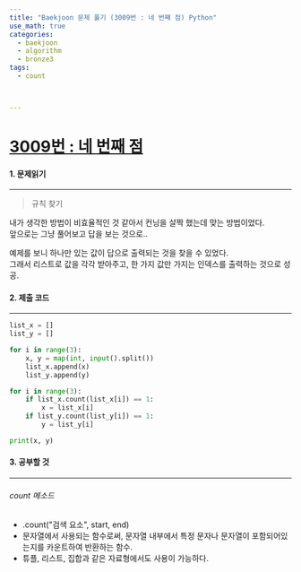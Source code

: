 ```yaml
---
title: "Baekjoon 문제 풀기 (3009번 : 네 번째 점) Python"
use_math: true
categories:
  - baekjoon
  - algorithm
  - bronze3
tags:
  - count



---
```



# [3009번 : 네 번째 점](https://www.acmicpc.net/problem/3009)



#### 1. 문제읽기
---

> 규칙 찾기   

내가 생각한 방법이 비효율적인 것 같아서 컨닝을 살짝 했는데 맞는 방법이었다.  
앞으로는 그냥 풀어보고 답을 보는 것으로..  



예제를 보니 하나만 있는 값이 답으로 출력되는 것을 찾을 수 있었다.  
그래서 리스트로 값을 각각 받아주고, 한 가지 값만 가지는 인덱스를 출력하는 것으로 성공.  



#### 2. 제출 코드 
---

```python
list_x = []
list_y = []

for i in range(3):
    x, y = map(int, input().split())
    list_x.append(x)
    list_y.append(y)

for i in range(3):
    if list_x.count(list_x[i]) == 1:
        x = list_x[i]
    if list_y.count(list_y[i]) == 1:
        y = list_y[i]

print(x, y)
```





#### 3. 공부할 것
---


###### count 메소드  
* .count("검색 요소", start, end)  
* 문자열에서 사용되는 함수로써, 문자열 내부에서 특정 문자나 문자열이 포함되어있는지를 카운트하여 반환하는 함수.  
* 튜플, 리스트, 집합과 같은 자료형에서도 사용이 가능하다.  

